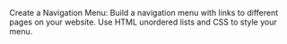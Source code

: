 Create a Navigation Menu: Build a navigation menu with links to different pages on your website. Use HTML unordered lists and CSS to style your menu.

